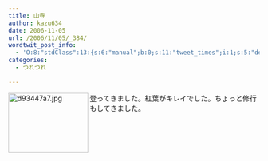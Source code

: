 ```yaml
---
title: 山寺
author: kazu634
date: 2006-11-05
url: /2006/11/05/_384/
wordtwit_post_info:
  - 'O:8:"stdClass":13:{s:6:"manual";b:0;s:11:"tweet_times";i:1;s:5:"delay";i:0;s:7:"enabled";i:1;s:10:"separation";s:2:"60";s:7:"version";s:3:"3.7";s:14:"tweet_template";b:0;s:6:"status";i:2;s:6:"result";a:0:{}s:13:"tweet_counter";i:2;s:13:"tweet_log_ids";a:1:{i:0;i:2629;}s:9:"hash_tags";a:0:{}s:8:"accounts";a:1:{i:0;s:7:"kazu634";}}'
categories:
  - つれづれ

---
```

<div class="section">
<p>
<a href="http://image.blog.livedoor.jp/simoom634/imgs/d/9/d93447a7.jpg" onclick="__gaTracker('send', 'event', 'outbound-article', 'http://image.blog.livedoor.jp/simoom634/imgs/d/9/d93447a7.jpg', '');" target="_blank"><img width="160" align="left" alt="d93447a7.jpg" src="http://image.blog.livedoor.jp/simoom634/imgs/d/9/d93447a7-s.jpg" height="120" border="0" class="pict" /></a>登ってきました。紅葉がキレイでした。ちょっと修行もしてきました。
</p>
</div>